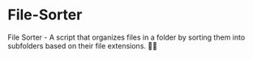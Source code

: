 # File-Sorter
File Sorter - A script that organizes files in a folder by sorting them into subfolders based on their file extensions. 🚀📂
